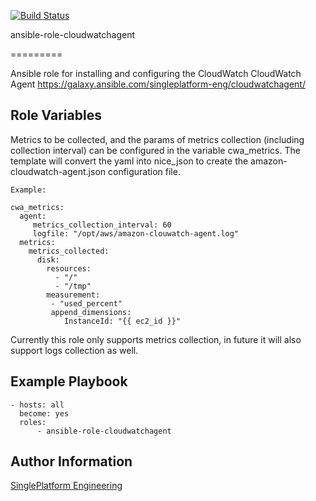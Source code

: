 [![Build Status](https://travis-ci.org/singleplatform-eng/ansible-role-cloudwatchagent.svg?branch=master)](https://travis-ci.org/singleplatform-eng/ansible-role-cloudwatchagent)

ansible-role-cloudwatchagent

=========

Ansible role for installing and configuring the CloudWatch CloudWatch Agent
https://galaxy.ansible.com/singleplatform-eng/cloudwatchagent/

Role Variables
--------------
Metrics to be collected, and the params of metrics collection (including collection interval) can be configured in the variable cwa_metrics. The template will convert the yaml into nice_json to create the amazon-cloudwatch-agent.json configuration file.

    Example:

    cwa_metrics:
      agent:
         metrics_collection_interval: 60
         logfile: "/opt/aws/amazon-clouwatch-agent.log"
      metrics:
        metrics_collected:
          disk:
            resources:
              - "/"
              - "/tmp"
            measurement:
             - "used_percent"
             append_dimensions:
                InstanceId: "{{ ec2_id }}"

Currently this role only supports metrics collection, in future it will also support logs collection as well.

Example Playbook
----------------

    - hosts: all
      become: yes
      roles:
          - ansible-role-cloudwatchagent

Author Information
------------------
[SinglePlatform Engineering](http://engineering.singleplatform.com/)

